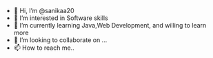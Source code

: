 - 👋 Hi, I’m @sanikaa20
- 👀 I’m interested in Software skills
- 🌱 I’m currently learning Java,Web Development, and willing to learn more
- 💞️ I’m looking to collaborate on ...
- 📫 How to reach me..

<!---
sanikaa20/sanikaa20 is a ✨ special ✨ repository because its `README.md` (this file) appears on your GitHub profile.
You can click the Preview link to take a look at your changes.
--->
